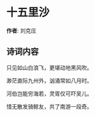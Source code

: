 # 十五里沙

**作者**: 刘克庄

## 诗词内容

只见如山白浪飞，更堪动地黑风吹。

渺茫直际九州外，汹涌常如八月时。

河伯岂能穷海若，灵胥仅可吓吴儿。

惜无散发骑鲸友，共了南游一段奇。

